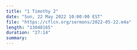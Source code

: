 ```yaml
---
title: "1 Timothy 2"
date: "Sun, 22 May 2022 10:00:00 EST"
file: "https://cflcn.org/sermons/2022-05-22.m4a"
length: "13048165"
duration: "27:14"
summary: 
---
```

